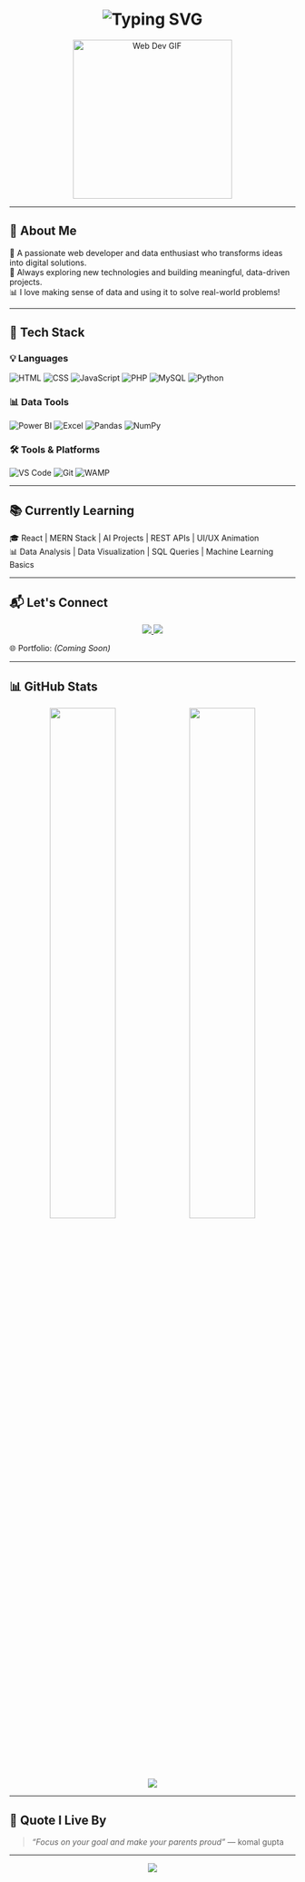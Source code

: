<h1 align="center">
  <img src="https://readme-typing-svg.herokuapp.com?font=Fira+Code&size=28&pause=1000&color=F7971E&center=true&vCenter=true&width=435&lines=Hey+there%2C+I'm+Komal!;A+Passionate+Web+Developer+%F0%9F%92%BB;Creative+Coder+%F0%9F%A7%A0;Lifelong+Learner+%F0%9F%9A%80;Data+Analytics+Enthusiast+%F0%9F%93%88" alt="Typing SVG" />
</h1>

<p align="center">
  <img src="https://media.giphy.com/media/qgQUggAC3Pfv687qPC/giphy.gif" width="280" alt="Web Dev GIF">
</p>

---

## 🎯 About Me

🌟 A passionate web developer and data enthusiast who transforms ideas into digital solutions.  
🌱 Always exploring new technologies and building meaningful, data-driven projects.  
📊 I love making sense of data and using it to solve real-world problems!

---

## 🚀 Tech Stack

### 💡 Languages
![HTML](https://img.shields.io/badge/-HTML-E34F26?style=for-the-badge&logo=html5&logoColor=white)
![CSS](https://img.shields.io/badge/-CSS-1572B6?style=for-the-badge&logo=css3&logoColor=white)
![JavaScript](https://img.shields.io/badge/-JavaScript-F7DF1E?style=for-the-badge&logo=javascript&logoColor=black)
![PHP](https://img.shields.io/badge/-PHP-777BB4?style=for-the-badge&logo=php&logoColor=white)
![MySQL](https://img.shields.io/badge/-MySQL-4479A1?style=for-the-badge&logo=mysql&logoColor=white)
![Python](https://img.shields.io/badge/-Python-3776AB?style=for-the-badge&logo=python&logoColor=white)

### 📊 Data Tools
![Power BI](https://img.shields.io/badge/-PowerBI-F2C811?style=for-the-badge&logo=powerbi&logoColor=black)
![Excel](https://img.shields.io/badge/-Excel-217346?style=for-the-badge&logo=microsoft-excel&logoColor=white)
![Pandas](https://img.shields.io/badge/-Pandas-150458?style=for-the-badge&logo=pandas&logoColor=white)
![NumPy](https://img.shields.io/badge/-NumPy-013243?style=for-the-badge&logo=numpy&logoColor=white)

### 🛠️ Tools & Platforms
![VS Code](https://img.shields.io/badge/-VSCode-007ACC?style=for-the-badge&logo=visual-studio-code&logoColor=white)
![Git](https://img.shields.io/badge/-Git-F05032?style=for-the-badge&logo=git&logoColor=white)
![WAMP](https://img.shields.io/badge/-WAMP-F070A1?style=for-the-badge&logo=apache&logoColor=white)

---

## 📚 Currently Learning

🎓 React | MERN Stack | AI Projects | REST APIs | UI/UX Animation  
📊 Data Analysis | Data Visualization | SQL Queries | Machine Learning Basics

---

## 📬 Let's Connect

<p align="center">
  <a href="https://linkedin.com/in/your-profile](https://www.linkedin.com/in/komal-gupta-130bb9285/">
    <img src="https://img.shields.io/badge/LinkedIn-0077B5?style=for-the-badge&logo=linkedin&logoColor=white"/>
  </a>
  <a href="mailto:komalgupta28p@gmail.com">
    <img src="https://img.shields.io/badge/Gmail-D14836?style=for-the-badge&logo=gmail&logoColor=white"/>
  </a>
</p>

🌐 Portfolio: *(Coming Soon)*

---

## 📊 GitHub Stats

<p align="center">
  <img src="https://github-readme-stats.vercel.app/api?username=komalHub&show_icons=true&theme=tokyonight&hide_border=false&count_private=true" width="48%"/>
  <img src="https://github-readme-stats.vercel.app/api/top-langs/?username=komalHub&layout=compact&theme=tokyonight" width="48%"/>
</p>

<p align="center">
  <img src="https://streak-stats.demolab.com?user=komalHub&theme=radical&hide_border=false" />
</p>

---

## 🧠 Quote I Live By
> *“Focus on your goal and make your parents proud”* — komal gupta

---

<p align="center">
  <img src="https://capsule-render.vercel.app/api?type=waving&color=F7971E&height=100&section=footer"/>
</p>
